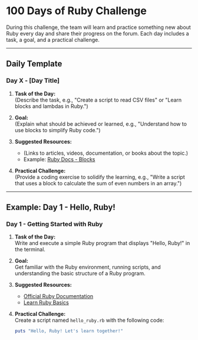 # 100 Days of Ruby Challenge

During this challenge, the team will learn and practice something new about Ruby every day and share their progress on the forum. Each day includes a task, a goal, and a practical challenge.

---

## **Daily Template**

### **Day X - [Day Title]**
1. **Task of the Day:**  
   (Describe the task, e.g., "Create a script to read CSV files" or "Learn blocks and lambdas in Ruby.")

2. **Goal:**  
   (Explain what should be achieved or learned, e.g., "Understand how to use blocks to simplify Ruby code.")

3. **Suggested Resources:**  
   - (Links to articles, videos, documentation, or books about the topic.)  
   - Example: [Ruby Docs - Blocks](https://ruby-doc.org/core-3.1.0/doc/syntax/calling_methods_rdoc.html#label-Blocks)

4. **Practical Challenge:**  
   (Provide a coding exercise to solidify the learning, e.g., "Write a script that uses a block to calculate the sum of even numbers in an array.")

---

## **Example: Day 1 - Hello, Ruby!**

### **Day 1 - Getting Started with Ruby**
1. **Task of the Day:**  
   Write and execute a simple Ruby program that displays "Hello, Ruby!" in the terminal.

2. **Goal:**  
   Get familiar with the Ruby environment, running scripts, and understanding the basic structure of a Ruby program.

3. **Suggested Resources:**  
   - [Official Ruby Documentation](https://www.ruby-lang.org/en/documentation/)  
   - [Learn Ruby Basics](https://www.codecademy.com/learn/learn-ruby)

4. **Practical Challenge:**  
   Create a script named `hello_ruby.rb` with the following code:  
   ```ruby
   puts "Hello, Ruby! Let's learn together!"
   ```
